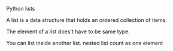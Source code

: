 Python lists

A list is a data structure that holds an ordered collection of items.

The element of a list does't have to be same type.

You can list inside another list.
nested list count as one element
